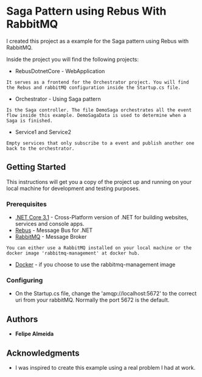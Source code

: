 # Saga Pattern using Rebus With RabbitMQ

I created this project as a example for the Saga pattern using Rebus with RabbitMQ.

Inside the project you will find the following projects:

* RebusDotnetCore - WebApplication
```
It serves as a frontend for the Orchestrator project. You will find the Rebus and rabbitMQ configuration inside the Startup.cs file.
```
* Orchestrator - Using Saga pattern
```
Is the Saga controller. The file DemoSaga orchestrates all the event flow inside this example. DemoSagaData is used to determine when a Saga is finished.
```
* Service1 and Service2
```
Empty services that only subscribe to a event and publish another one back to the orchestrator.
```



## Getting Started

This instructions will get you a copy of the project up and running on your local machine for development and testing purposes.

### Prerequisites

* [.NET Core 3.1](https://dotnet.microsoft.com/download/dotnet-core/3.1) - Cross-Platform version of .NET for building websites, services and console apps.
* [Rebus](https://github.com/rebus-org/Rebus) - Message Bus for .NET
* [RabbitMQ]() - Message Broker
```
You can either use a RabbitMQ installed on your local machine or the docker image 'rabbitmq-management' at docker hub.
```
* [Docker](https://www.docker.com/) - if you choose to use the rabbitmq-management image

### Configuring

* On the Startup.cs file, change the 'amqp://localhost:5672' to the correct uri from your rabbitMQ. Normally the port 5672 is the default.

## Authors

* **Felipe Almeida**

## Acknowledgments
* I was inspired to create this example using a real problem I had at work.